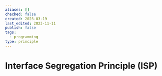 ```yaml
---
aliases: []
checked: false
created: 2023-03-19
last_edited: 2023-11-11
publish: false
tags:
  - programming
type: principle
---
```

# Interface Segregation Principle (ISP)
